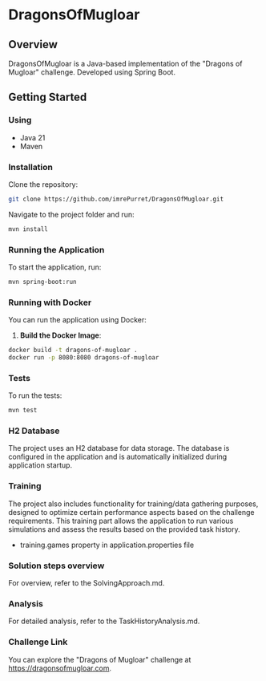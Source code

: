 # DragonsOfMugloar

## Overview

DragonsOfMugloar is a Java-based implementation of the "Dragons of Mugloar" challenge. Developed using Spring Boot.

## Getting Started

### Using

- Java 21
- Maven

### Installation

Clone the repository:

```bash
git clone https://github.com/imrePurret/DragonsOfMugloar.git
```

Navigate to the project folder and run:

```bash
mvn install
```

### Running the Application
To start the application, run:

```bash
mvn spring-boot:run
```

### Running with Docker

You can run the application using Docker:

1. **Build the Docker Image**:
```bash
docker build -t dragons-of-mugloar .
docker run -p 8080:8080 dragons-of-mugloar
```

### Tests
To run the tests:

```bash
mvn test
```

### H2 Database
The project uses an H2 database for data storage. The database is configured in the application and is automatically initialized during application startup.

### Training
The project also includes functionality for training/data gathering purposes, designed to optimize certain performance aspects based on the challenge requirements. This training part allows the application to run various simulations and assess the results based on the provided task history.
- training.games property in application.properties file

### Solution steps overview
For overview, refer to the SolvingApproach.md.

### Analysis
For detailed analysis, refer to the TaskHistoryAnalysis.md.

### Challenge Link
You can explore the "Dragons of Mugloar" challenge at https://dragonsofmugloar.com.